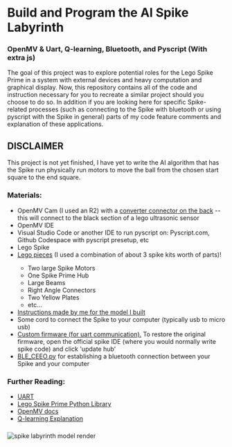 <h1> Build and Program the AI Spike Labyrinth</h1>
<h3>OpenMV & Uart, Q-learning, Bluetooth, and Pyscript (With extra js)</h3>
<p>The goal of this project was to explore potential roles for the Lego Spike Prime in a system with external devices and heavy computation and graphical display. Now, this repository contains all of the code and instruction necessary for you to recreate a similar project should you choose to do so. In addition if you are looking here for specific Spike-related processes (such as connecting to the Spike with bluetooth or using pyscript with the Spike in general) parts of my code feature comments and explanation of these applications.</p>

###

<h2>DISCLAIMER</h2>
<p>This project is not yet finished, I have yet to write the AI algorithm that has the Spike run physically run motors to move the ball from the chosen start square to the end square.</p>

###

<h3>Materials:</h3>
<ul>
  <li>OpenMV Cam (I used an R2) with a <a href="https://www.instructables.com/Backpack-1-OpenMV-Camera/">converter connector on the back</a> -- this will connect to the black section of a lego ultrasonic sensor</li>
  <li>OpenMV IDE</li>
  <li>Visual Studio Code or another IDE to run pyscript on: Pyscript.com, Github Codespace with pyscript presetup, etc</li>
  <li>Lego Spike</li>
  <li><a href="https://www.brickowl.com/catalog/lego-spike-prime-set-45678/inventory">Lego pieces</a> (I used a combination of about 3 spike kits worth of parts)!
</li>
    <ul>
      <li>Two large Spike Motors</li>
      <li>One Spike Prime Hub</li>
      <li>Large Beams</li>
      <li>Right Angle Connectors</li>
      <li>Two Yellow Plates</li>
      <li>etc...</li>
    </ul>
  <li><a href="https://drive.google.com/file/d/1D8D3vNA3ystbz31rbjCMvUVYvHGMd4PP/view?usp=sharing">Instructions made by me for the model I built</a></li>
  <li>Some cord to connect the Spike to your computer (typically usb to micro usb)</li>
  <li><a href="https://raw.githack.com/tuftsceeo/SPIKE-html/main/index.html">Custom firmware (for uart communication).</a> To restore the original firmware, open the official spike IDE (where you would normally write spike code) and click 'update hub'</li>
  <li><a href="https://github.com/chrisbuerginrogers/SPIKE_Prime/blob/main/BLE/BLE_CEEO.py#L1">BLE_CEEO.py</a> for establishing a bluetooth connection between your Spike and your computer</li>
</ul>

###

<h3>Further Reading:</h3>
<ul>
  <li><a href="https://www.analog.com/en/resources/analog-dialogue/articles/uart-a-hardware-communication-protocol.html">UART</a></li>
  <li><a href="https://spike.legoeducation.com/prime/help/lls-help-python#lls-help-python-spm">Lego Spike Prime Python Library</a></li>
  <li><a href="https://docs.openmv.io">OpenMV docs</a></li>
  <li><a href="https://www.datacamp.com/tutorial/introduction-q-learning-beginner-tutorial">Q-learning Explanation</a></li>
</ul>

###

![spike labyrinth model render](https://github.com/user-attachments/assets/572d4f52-462e-4aab-9dce-a34d50dcdc79)
